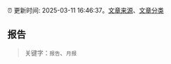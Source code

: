 :alarm_clock: 更新时间: 2025-03-11 16:46:37。[文章来源](/README.md)、[文章分类](/TAGS.md)

## 报告


> 关键字：`报告`、`月报`



